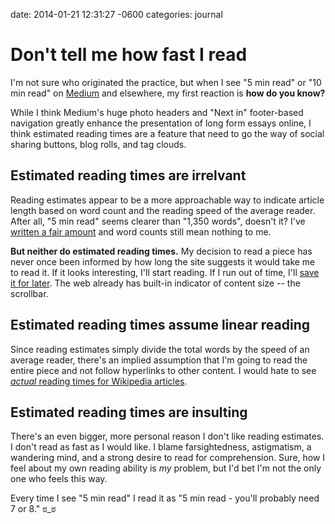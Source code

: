 date: 2014-01-21 12:31:27 -0600
categories: journal

# Don't tell me how fast I read

I'm not sure who originated the practice, but when I see "5 min read" or "10
min read" on [Medium][] and elsewhere, my first reaction is **how do you know?**

While I think Medium's huge photo headers and "Next in" footer-based navigation
greatly enhance the presentation of long form essays online, I think estimated
reading times are a feature that need to go the way of social sharing buttons,
blog rolls, and tag clouds.

## Estimated reading times are irrelvant

Reading estimates appear to be a more approachable way to indicate article length
based on word count and the reading speed of the average reader. After all, "5
min read" seems clearer than "1,350 words", doesn't it? I've [written a fair
amount](/books) and word counts still mean nothing to me.

**But neither do estimated reading times.** My decision to read a piece has
never once been informed by how long the site suggests it would take me to read
it. If it looks interesting, I'll start reading. If I run out of time, I'll
[save it for later][add-to-list]. The web already has built-in indicator of
content size -- the scrollbar.

## Estimated reading times assume linear reading

Since reading estimates simply divide the total words by the speed of an
average reader, there's an implied assumption that I'm going to read the entire
piece and not follow hyperlinks to other content. I would hate to see [_actual_
reading times for Wikipedia articles][comic].

## Estimated reading times are insulting

There's an even bigger, more personal reason I don't like reading estimates. I
don't read as fast as I would like. I blame farsightedness, astigmatism, a
wandering mind, and a strong desire to read for comprehension. Sure, how I feel
about my own reading ability is _my_ problem, but I'd bet I'm not the only one
who feels this way. 

Every time I see "5 min read" I read it as "5 min read - you'll probably need 7
or 8." ಠ_ಠ

[Medium]: http://medium.com
[add-to-list]: http://support.apple.com/kb/TI39
[comic]: http://xkcd.com/214/






